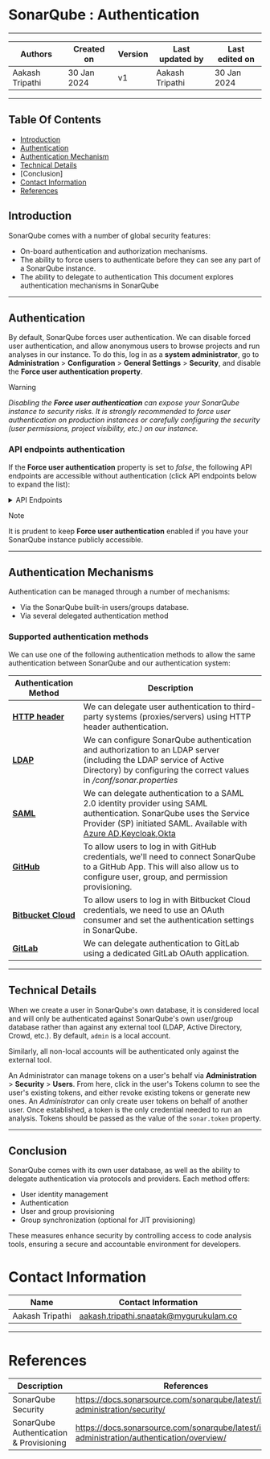 # SonarQube : Authentication 
***
|   Authors        |  Created on   |  Version   | Last updated by | Last edited on |
| -----------------| --------------| -----------|---------------- | -------------- |
| Aakash Tripathi | 30 Jan 2024   |     v1     | Aakash Tripathi | 30 Jan 2024    |
***
## Table Of Contents 
+ [Introduction](https://github.com/avengers-p7/Documentation/blob/main/Application_CI/Design/07-%20Sonarqube/Authentication%20&%20Authorization.md#introduction)
+ [Authentication]()
+ [Authentication Mechanism]()
+ [Technical Details]()
+ [Conclusion]
+ [Contact Information]()
+ [References]()


## Introduction
SonarQube comes with a number of global security features:
+ On-board authentication and authorization mechanisms.
+ The ability to force users to authenticate before they can see any part of a SonarQube instance.
+ The ability to delegate to authentication
This document explores authentication mechanisms in SonarQube
***

## Authentication 
By default, SonarQube forces user authentication. We can  disable forced user authentication, and allow anonymous users to browse projects and run analyses in our instance. To do this, log in as a **system administrator**, go to **Administration** > **Configuration** > **General Settings** > **Security**, and disable the **Force user authentication property**.

> [!WARNING]
> *Disabling the **Force user authentication** can expose your SonarQube instance to security risks. It is strongly recommended to force user authentication on production instances or carefully configuring the security (user permissions, project visibility, etc.) on our instance.*

### API endpoints authentication
If the **Force user authentication** property is set to *false*, the following API endpoints are accessible without authentication (click API endpoints below to expand the list):

<details close>
  <summary>API Endpoints</summary>
<br>api/components/search</br>
<br>api/issues/tags</br>
<br>api/languages/list</br>
<br>api/metrics/domains</br>
<br>api/metrics/search</br>
<br>api/metrics/types</br>
<br>api/plugins/installed</br>
<br>api/project_tags/search</br>
<br>api/qualitygates/list</br>
<br>api/qualitygates/search</br>
<br>api/qualitygates/show</br>
<br>api/qualityprofiles/backup</br>
<br>api/qualityprofiles/changelog</br>
<br>api/qualityprofiles/export</br>
<br>api/qualityprofiles/exporters</br>
<br>api/qualityprofiles/importers</br>
<br>api/qualityprofiles/inheritance</br>
<br>api/qualityprofiles/projects</br>
<br>api/qualityprofiles/search</br>
<br>api/rules/repositories</br>
<br>api/rules/search</br>
<br>api/rules/show</br>
<br>api/rules/tags</br>
<br>api/server/version</br>
<br>api/settings/login_message</br>
<br>api/sources/scm (for public repositories)</br>
<br>api/sources/show (for public repositories)</br>
<br>api/system/dbmigrationstatus</br>
<br>api/system/migrate_db</br>
<br>api/system/ping</br>
<br>api/system/status</br>
<br>api/system/upgrades</br>
<br>api/users/search</br>
<br>api/webservices/list</br>
<br>api/webservices/response_example</br>
</details>

> [!NOTE]
> It is prudent to keep **Force user authentication** enabled if you have your SonarQube instance publicly accessible.

***

## Authentication Mechanisms
Authentication can be managed through a number of mechanisms:
+ Via the SonarQube built-in users/groups database.
+ Via several delegated authentication method

### Supported authentication methods
We can use one of the following authentication methods to allow the same authentication between SonarQube and our authentication system:

| **Authentication Method** | **Description** |
| ------------------------- | --------------- |
|[ **HTTP header** ](https://docs.sonarsource.com/sonarqube/latest/instance-administration/authentication/http-header/)| We can delegate user authentication to third-party systems (proxies/servers) using HTTP header authentication. |
| [ **LDAP** ](https://docs.sonarsource.com/sonarqube/latest/instance-administration/authentication/ldap/) | We can configure SonarQube authentication and authorization to an LDAP server (including the LDAP service of Active Directory) by configuring the correct values in *<sonarqubeHome>/conf/sonar.properties* |
| [ **SAML** ](https://docs.sonarsource.com/sonarqube/latest/instance-administration/authentication/saml/overview/) | We can delegate authentication to a SAML 2.0 identity provider using SAML authentication. SonarQube uses the Service Provider (SP) initiated SAML. Available with [Azure AD](https://docs.sonarsource.com/sonarqube/latest/instance-administration/authentication/saml/how-to-set-up-azure-ad/),[Keycloak](https://docs.sonarsource.com/sonarqube/latest/instance-administration/authentication/saml/how-to-set-up-keycloak/),[Okta](https://docs.sonarsource.com/sonarqube/latest/instance-administration/authentication/saml/how-to-set-up-okta/) |
| [ **GitHub** ](https://docs.sonarsource.com/sonarqube/latest/instance-administration/authentication/github/) | To allow users to log in with GitHub credentials, we'll need to connect SonarQube to a GitHub App. This will also allow us to configure user, group, and permission provisioning. |
| [ **Bitbucket Cloud** ](https://docs.sonarsource.com/sonarqube/latest/instance-administration/authentication/bitbucket-cloud/) | To allow users to log in with Bitbucket Cloud credentials, we need to use an OAuth consumer and set the authentication settings in SonarQube. |
| [ **GitLab** ](https://docs.sonarsource.com/sonarqube/latest/instance-administration/authentication/gitlab/)| We can delegate authentication to GitLab using a dedicated GitLab OAuth application. |
***
## Technical Details 
When we create a user in SonarQube's own database, it is considered local and will only be authenticated against SonarQube's own user/group database rather than against any external tool (LDAP, Active Directory, Crowd, etc.). By default, `admin` is a local account.

Similarly, all non-local accounts will be authenticated only against the external tool.

An Administrator can manage tokens on a user's behalf via **Administration** > **Security** > **Users**. From here, click in the user's Tokens column to see the user's existing tokens, and either revoke existing tokens or generate new ones. An *Administrator* can only create user tokens on behalf of another user. Once established, a token is the only credential needed to run an analysis. Tokens should be passed as the value of the `sonar.token` property.
***

## Conclusion
SonarQube comes with its own user database, as well as the ability to delegate authentication via protocols and providers. Each method offers:
+ User identity management
+ Authentication
+ User and group provisioning 
+ Group synchronization (optional for JIT provisioning)

These measures enhance security by controlling access to code analysis tools, ensuring a secure and accountable environment for developers.

# Contact Information

| Name                 | Contact Information                                                                                     
|---------------------------------|------------------------------------------------------------|
| Aakash Tripathi                 |  aakash.tripathi.snaatak@mygurukulam.co
***
# References

|     Description                  | References  
| ---------------------------------| ------------------------------------------------------------------- |
| SonarQube Security | https://docs.sonarsource.com/sonarqube/latest/instance-administration/security/ |
| SonarQube Authentication & Provisioning  | https://docs.sonarsource.com/sonarqube/latest/instance-administration/authentication/overview/ | 

